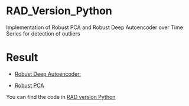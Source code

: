 
# RAD_Version_Python
Implementation of Robust PCA and Robust Deep Autoencoder over Time Series for detection of outliers

Result
==================
 * [Robust Deep Autoencoder:](http://nbviewer.jupyter.org/github.com/dlegor/longhorn_ai/blob/master/Daniel_Legorreta/Examples_and_Tests-Autoencoder.ipynb)
 
 * [Robust PCA](http://nbviewer.jupyter.org/github//Examples_and_Tests-rPCA.ipynb)


You can find the code in [RAD version Python](https://github.com/dlegor/RAD_Version_Python)


